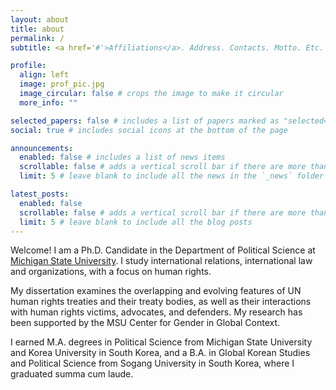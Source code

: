 ```yaml
---
layout: about
title: about
permalink: /
subtitle: <a href='#'>Affiliations</a>. Address. Contacts. Motto. Etc.

profile:
  align: left
  image: prof_pic.jpg
  image_circular: false # crops the image to make it circular
  more_info: ""

selected_papers: false # includes a list of papers marked as "selected={true}"
social: true # includes social icons at the bottom of the page

announcements:
  enabled: false # includes a list of news items
  scrollable: false # adds a vertical scroll bar if there are more than 3 news items
  limit: 5 # leave blank to include all the news in the `_news` folder

latest_posts:
  enabled: false
  scrollable: false # adds a vertical scroll bar if there are more than 3 new posts items
  limit: 5 # leave blank to include all the blog posts
---
```


Welcome! I am a Ph.D. Candidate in the Department of Political Science at [Michigan State University](https://polisci.msu.edu/index.html). I study international relations, international law and organizations, with a focus on human rights.

My dissertation examines the overlapping and evolving features of UN human rights treaties and their treaty bodies, as well as their interactions with human rights victims, advocates, and defenders. My research has been supported by the MSU Center for Gender in Global Context. 

I earned M.A. degrees in Political Science from Michigan State University and Korea University in South Korea, and a B.A. in Global Korean Studies and Political Science from Sogang University in South Korea, where I graduated summa cum laude.
